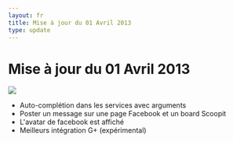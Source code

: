 ```yaml
---
layout: fr
title: Mise à jour du 01 Avril 2013
type: update
---
```

<h1>Mise à jour du 01 Avril 2013</h1>
<img src="{{site.baseurl}}/images/updates/Skimbo-update-01-04-2013.png">

* Auto-complétion dans les services avec arguments
* Poster un message sur une page Facebook et un board Scoopit
* L'avatar de facebook est affiché
* Meilleurs intégration G+ (expérimental) 